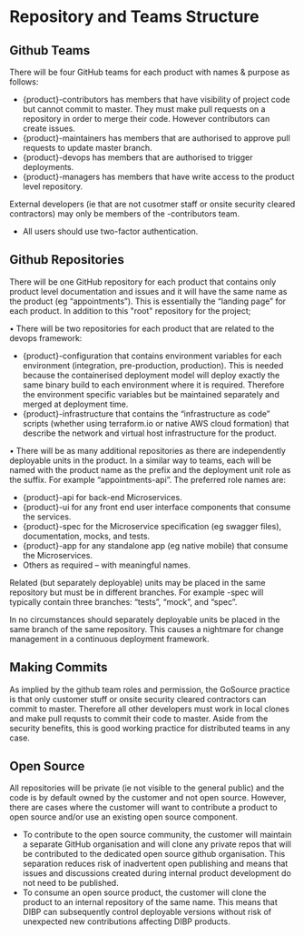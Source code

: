 # Repository and Teams Structure

## Github Teams

There will be four GitHub teams for each product with names & purpose as follows:
* {product}-contributors has members that have visibility of project code but cannot commit to master.  They must make pull requests on a repository in order to merge their code.  However contributors can create issues.
* {product}-maintainers has members that are authorised to approve pull requests to update master branch.  
* {product}-devops has members that are authorised to trigger deployments.  
* {product}-managers has members that have write access to the product level repository.

External developers (ie that are not cusotmer staff or onsite security cleared contractors) may only be members of the <product>-contributors team.  
* All users should use two-factor authentication.  

## Github Repositories

There will be one GitHub repository for each product that contains only product level documentation and issues and it will have the same name as the product (eg “appointments”).  This is essentially the “landing page” for each product.  In addition to this "root" repository for the project;

•	There will be two repositories for each product that are related to the devops framework:
  *  {product}-configuration that contains environment variables for each environment (integration, pre-production, production).  This is needed because the containerised deployment model will deploy exactly the same binary build to each environment where it is required.  Therefore the environment specific variables but be maintained separately and merged at deployment time.
  * {product}-infrastructure that contains the “infrastructure as code” scripts (whether using terraform.io or native AWS cloud formation) that describe the network and virtual host infrastructure for the product.  
  
•	There will be as many additional repositories as there are independently deployable units in the product.   In a similar way to teams, each will be named with the product name as the prefix and the deployment unit role as the suffix.  For example “appointments-api”.  The preferred role names are:
  * {product}-api for back-end Microservices.
  * {product}-ui for any front end user interface components that consume the services.
  * {product}-spec for the Microservice specification (eg swagger files), documentation, mocks, and tests.
  * {product}-app for any standalone app (eg native mobile) that consume the Microservices.
  * Others as required – with meaningful names.

Related (but separately deployable) units may be placed in the same repository but must be in different branches.  For example <product>-spec will typically contain three branches: “tests”, “mock”, and “spec”.

In no circumstances should separately deployable units be placed in the same branch of the same repository.  This causes a nightmare for change management in a continuous deployment framework.

## Making Commits

As implied by the github team roles and permission, the GoSource practice is that only customer stuff or onsite security cleared contractors can commit to master.  Therefore all other developers must work in local clones and make pull requsts to commit their code to master.  Aside from the security benefits, this is good working practice for distributed teams in any case.  

## Open Source 

All repositories will be private (ie not visible to the general public) and the code is by default owned by the customer and not open source.  However, there are cases where the customer will want to contribute a product to open source and/or use an existing open source component.
* To contribute to the open source community, the customer will maintain a separate GitHub organisation and will clone any private repos that will be contributed to the dedicated open source github organisation.  This separation reduces risk of inadvertent open publishing and means that issues and discussions created during internal product development do not need to be published.
* To consume an open source product, the customer will clone the product to an internal repository of the same name.   This means that DIBP can subsequently control deployable versions without risk of unexpected new contributions affecting DIBP products.


